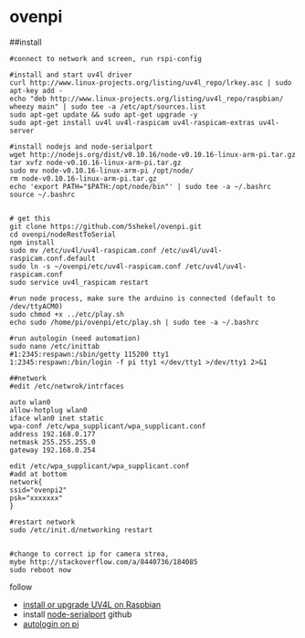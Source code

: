 # ovenpi

##install
```
#connect to network and screen, run rspi-config

#install and start uv4l driver
curl http://www.linux-projects.org/listing/uv4l_repo/lrkey.asc | sudo apt-key add -
echo "deb http://www.linux-projects.org/listing/uv4l_repo/raspbian/ wheezy main" | sudo tee -a /etc/apt/sources.list 
sudo apt-get update && sudo apt-get upgrade -y
sudo apt-get install uv4l uv4l-raspicam uv4l-raspicam-extras uv4l-server
 
#install nodejs and node-serialport
wget http://nodejs.org/dist/v0.10.16/node-v0.10.16-linux-arm-pi.tar.gz
tar xvfz node-v0.10.16-linux-arm-pi.tar.gz
sudo mv node-v0.10.16-linux-arm-pi /opt/node/
rm node-v0.10.16-linux-arm-pi.tar.gz
echo 'export PATH="$PATH:/opt/node/bin"' | sudo tee -a ~/.bashrc
source ~/.bashrc


# get this
git clone https://github.com/5shekel/ovenpi.git
cd ovenpi/nodeRestToSerial
npm install
sudo mv /etc/uv4l/uv4l-raspicam.conf /etc/uv4l/uv4l-raspicam.conf.default
sudo ln -s ~/ovenpi/etc/uv4l-raspicam.conf /etc/uv4l/uv4l-raspicam.conf
sudo service uv4l_raspicam restart

#run node process, make sure the arduino is connected (default to /dev/ttyACM0)
sudo chmod +x ../etc/play.sh
echo sudo /home/pi/ovenpi/etc/play.sh | sudo tee -a ~/.bashrc 

#run autologin (need automation)
sudo nano /etc/inittab
#1:2345:respawn:/sbin/getty 115200 tty1
1:2345:respawn:/bin/login -f pi tty1 </dev/tty1 >/dev/tty1 2>&1

##network
#edit /etc/netwrok/intrfaces

auto wlan0
allow-hotplug wlan0
iface wlan0 inet static
wpa-conf /etc/wpa_supplicant/wpa_supplicant.conf
address 192.168.0.177
netmask 255.255.255.0
gateway 192.168.0.254

edit /etc/wpa_supplicant/wpa_supplicant.conf
#add at bottom
network{
ssid="ovenpi2"
psk="xxxxxxx"
}

#restart network
sudo /etc/init.d/networking restart


#change to correct ip for camera strea,
mybe http://stackoverflow.com/a/8440736/184085
sudo reboot now
```

follow 
- [install or upgrade UV4L on Raspbian](http://www.linux-projects.org/modules/sections/index.php?op=viewarticle&artid=14)
- install [node-serialport](https://github.com/voodootikigod/node-serialport) github
- [autologin on pi](http://www.opentechguides.com/how-to/article/raspberry-pi/5/raspberry-pi-auto-start.html)
